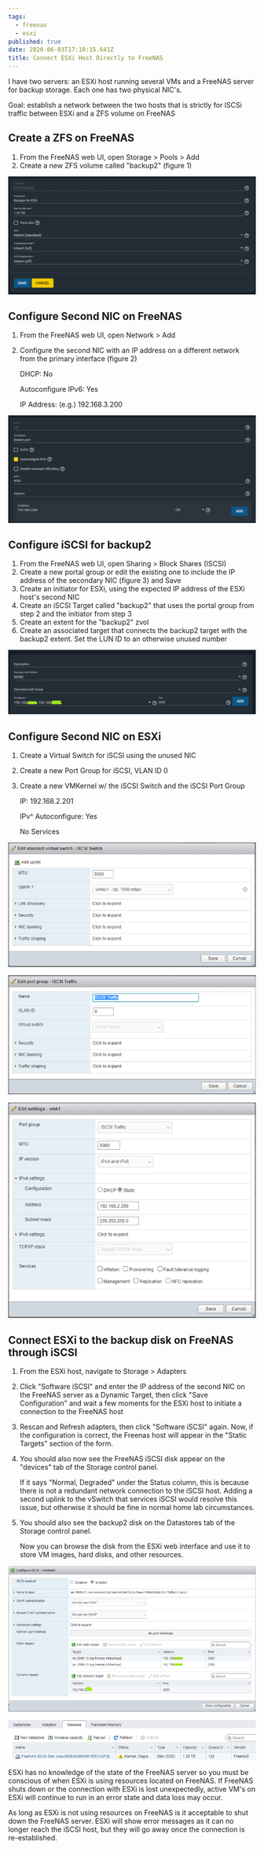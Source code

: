 ```yaml
---
tags:
  - freenas
  - esxi
published: true
date: 2020-06-03T17:10:15.641Z
title: Connect ESXi Host Directly to FreeNAS
---
```


I have two servers: an ESXi host running several VMs and a FreeNAS server for backup storage. Each one has two physical NIC's.

Goal: establish a network between the two hosts that is strictly for ISCSi traffic between ESXi and a ZFS volume on FreeNAS

## Create a ZFS on FreeNAS

1. From the FreeNAS web UI, open Storage > Pools > Add
2. Create a new ZFS volume called "backup2" (figure 1)

![Create Backup2 ZVOL](./annotation-2020-06-03-131554.png "Figure 1")

## Configure Second NIC on FreeNAS

1. From the FreeNAS web UI, open Network > Add
2. Configure the second NIC with an IP address on a different network from the primary interface (figure 2)

   DHCP: No

   Autoconfigure IPv6: Yes

   IP Address: (e.g.) 192.168.3.200

![Configure second NIC](./annotation-2020-06-03-132627.png "Figure 2")

## Configure iSCSI for backup2

1. From the FreeNAS web UI, open Sharing > Block Shares (ISCSI)
2. Create a new portal group or edit the existing one to include the IP address of the secondary NIC (figure 3) and Save
3. Create an initiator for ESXi, using the expected IP address of the ESXi host's second NIC
4. Create an iSCSI Target called "backup2" that uses the portal group from step 2 and the initiator from step 3
5. Create an extent for the "backup2" zvol
6. Create an associated target that connects the backup2 target with the backup2 extent. Set the LUN ID to an otherwise unused number

![Configure ISCSI Portal](./annotation-2020-06-03-133246.png "Figure 3")

## Configure Second NIC on ESXi

1. Create a Virtual Switch for iSCSI using the unused NIC
2. Create a new Port Group for iSCSI, VLAN ID 0
3. Create a new VMKernel w/ the iSCSI Switch and the iSCSI Port Group

   IP: 192.168.2.201

   IPv^ Autoconfigure: Yes

   No Services

![Create a virtual switch](./annotation-2020-06-10-093055.png "Create a virtual switch")

![Create a port group](./annotation-2020-06-10-093124.png "Create a port group")

![Create a bew VMKernel](./annotation-2020-06-10-093239.png "Create a new VMKernel")

## Connect ESXi to the backup disk on FreeNAS through iSCSI

1. From the ESXi host, navigate to Storage > Adapters
2. Click "Software iSCSI" and enter the IP address of the second NIC on the FreeNAS server as a Dynamic Target, then click "Save Configuration" and wait a few moments for the ESXi host to initiate a connection to the FreeNAS host
3. Rescan and Refresh adapters, then click "Software iSCSI" again. Now, if the configuration is correct, the Freenas host will appear in the "Static Targets" section of the form.
4. You should also now see the FreeNAS iSCSI disk appear on the "devices" tab of the Storage control panel.

   If it says "Normal, Degraded" under the Status column, this is because there is not a redundant network connection to the iSCSI host. Adding a second uplink to the vSwitch that services iSCSI would resolve this issue, but otherwise it should be fine in normal home lab circumstances.

5. You should also see the backup2 disk on the Datastores tab of the Storage control panel.

   Now you can browse the disk from the ESXi web interface and use it to store VM images, hard disks, and other resources.

![Configure iSCSI on ESXi](./annotation-2020-06-10-093831.png "Configure iSCSI on ESXi")

![](./annotation-2020-06-10-094059.png)

ESXi has no knowledge of the state of the FreeNAS server so you must be conscious of when ESXi is using resources located on FreeNAS. If FreeNAS shuts down or the connection with ESXi is lost unexpectedly, active VM's on ESXi will continue to run in an error state and data loss may occur.

As long as ESXi is not using resources on FreeNAS is it acceptable to shut down the FreeNAS server. ESXi will show error messages as it can no longer reach the iSCSI host, but they will go away once the connection is re-established.
